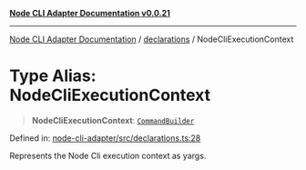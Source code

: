 [**Node CLI Adapter Documentation v0.0.21**](../../README.md)

***

[Node CLI Adapter Documentation](../../modules.md) / [declarations](../README.md) / NodeCliExecutionContext

# Type Alias: NodeCliExecutionContext

> **NodeCliExecutionContext**: [`CommandBuilder`](CommandBuilder.md)

Defined in: [node-cli-adapter/src/declarations.ts:28](https://github.com/stonemjs/node-cli-adapter/blob/4ca37b2b0c5fee68c5c4db257f745b084b64de79/src/declarations.ts#L28)

Represents the Node Cli execution context as yargs.
